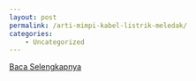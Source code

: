 ```yaml
---
layout: post
permalink: /arti-mimpi-kabel-listrik-meledak/
categories:
    - Uncategorized
---
```


[Baca Selengkapnya](/01)